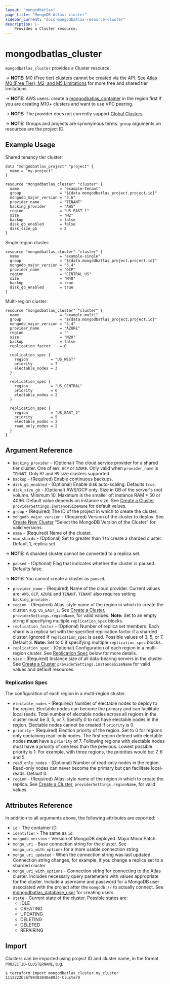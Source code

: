```yaml
---
layout: "mongodbatlas"
page_title: "MongoDB Atlas: cluster"
sidebar_current: "docs-mongodbatlas-resource-cluster"
description: |-
    Provides a Cluster resource.
---
```


# mongodbatlas_cluster

`mongodbatlas_cluster` provides a Cluster resource.

-> **NOTE:** M0 (Free tier) clusters cannot be created via the API. See [Atlas M0 (Free Tier), M2, and M5 Limitations](https://docs.atlas.mongodb.com/reference/free-shared-limitations/) for more free and shared tier limitations.

-> **NOTE:** AWS users: create a [mongodbatlas_container](/docs/providers/mongodbatlas/r/container.html) in the region first if you are creating M10+ clusters and want to use VPC peering.

-> **NOTE:** The provider does not currently support [Global Clusters](https://docs.atlas.mongodb.com/global-clusters/).

-> **NOTE:** Groups and projects are synonymous terms. `group` arguments on resources are the project ID.

## Example Usage

Shared tenancy tier cluster:

```hcl
data "mongodbatlas_project" "project" {
  name = "my-project"
}

resource "mongodbatlas_cluster" "cluster" {
  name                  = "example-tenant"
  group                 = "${data.mongodbatlas_project.project.id}"
  mongodb_major_version = "3.6"
  provider_name         = "TENANT"
  backing_provider      = "AWS"
  region                = "US_EAST_1"
  size                  = "M2"
  backup                = false
  disk_gb_enabled       = false
  disk_size_gb          = 2
}
```

Single region cluster:

```hcl
resource "mongodbatlas_cluster" "cluster" {
  name                  = "example-single"
  group                 = "${data.mongodbatlas_project.project.id}"
  mongodb_major_version = "3.4"
  provider_name         = "GCP"
  region                = "CENTRAL_US"
  size                  = "M40"
  backup                = true
  disk_gb_enabled       = true
}
```

Multi-region cluster:

```hcl
resource "mongodbatlas_cluster" "cluster" {
  name                  = "example-multi"
  group                 = "${data.mongodbatlas_project.project.id}"
  mongodb_major_version = "3.4"
  provider_name         = "AZURE"
  region                = ""
  size                  = "M20"
  backup                = false
  replication_factor    = 0

  replication_spec {
    region          = "US_WEST"
    priority        = 7
    electable_nodes = 3
  }

  replication_spec {
    region          = "US_CENTRAL"
    priority        = 6
    electable_nodes = 2
  }

  replication_spec {
    region          = "US_EAST_2"
    priority        = 5
    electable_nodes = 2
    read_only_nodes = 2
  }
}
```

## Argument Reference

* `backing_provider` - (Optional) The cloud service provider for a shared tier cluster. One of `AWS`, `GCP` or `AZURE`. Only valid when `provider_name` is `TENANT`. Only `M2` and `M5` size clusters supported.
* `backup` - (Required) Enable continuous backups.
* `disk_gb_enabled` - (Optional) Enable disk auto-scaling. Defaults `true`.
* `disk_size_gb` - (Optional) AWS/GCP only. Size in GB of the server's root volume. Minimum 10. Maximum is the smaller of: instance RAM * 50 or 4096. Default value depends on instance size. See [Create a Cluster](https://docs.atlas.mongodb.com/reference/api/clusters-create-one/) `providerSettings.instanceSizeName` for default values.
* `group` - (Required) The ID of the project in which to create the cluster.
* `mongodb_major_version` - (Required) Version of the cluster to deploy. See [Create New Cluster](https://docs.atlas.mongodb.com/create-new-cluster/#select-the-mongodb-version-of-the-cluster) "Select the MongoDB Version of the Cluster" for valid versions.
* `name` - (Required) Name of the cluster.
* `num_shards` - (Optional) Set to greater than 1 to create a sharded cluster. Default 1, replica set.

-> **NOTE:** A sharded cluster cannot be converted to a replica set.

* `paused` - (Optional) Flag that indicates whether the cluster is paused. Defaults false.

-> **NOTE:** You cannot create a cluster as `paused`.

* `provider_name` - (Required) Name of the cloud provider. Current values are: `AWS`, `GCP`, `AZURE` and `TENANT`. `TENANT` also requires setting `backing_provider`.
* `region` - (Required) Atlas-style name of the region in which to create the cluster. e.g. `US_EAST_1`. See [Create a Cluster](https://docs.atlas.mongodb.com/reference/api/clusters-create-one/), `providerSettings.regionName`, for valid values. **Note:** Set to an empty string if specifying multiple `replication_spec` blocks.
* `replication_factor` - (Optional) Number of replica set members. Each shard is a replica set with the specified replication factor if a sharded cluster. Ignored if `replication_spec` is used. Possible values of 3, 5, or 7. Default 3. **Note:** Set to 0 if specifying multiple `replication_spec` blocks.
* `replication_spec` - (Optional) Configuration of each region in a multi-region cluster. See [Replication Spec](#replication-spec) below for more details.
* `size` - (Required) Instance size of all data-bearing servers in the cluster.  See [Create a Cluster](https://docs.atlas.mongodb.com/reference/api/clusters-create-one/) `providerSettings.instanceSizeName` for valid values and default resources.

### Replication Spec

The configuration of each region in a multi-region cluster.

* `electable_nodes` - (Required) Number of electable nodes to deploy to the region. Electable nodes can become the primary and can facilitate local reads. Total number of electable nodes across all regions in the cluster must be 3, 5, or 7. Specify 0 to not have electable nodes in the region. Electable nodes cannot be created if `priority` is 0.
* `priority` - (Required) Election priority of the region. Set to 0 for regions only containing read-only nodes. The first region defined with electable nodes **must** have a `priority` of 7. Following regions with electable nodes must have a priority of one less than the previous. Lowest possible priority is 1. For example, with three regions, the priorities would be: 7, 6 and 5.
* `read_only_nodes` - (Optional) Number of read-only nodes in the region. Read-only nodes can never become the primary but can facilitate local-reads. Default 0.
* `region` - (Required) Atlas-style name of the region in which to create the replica. See [Create a Cluster](https://docs.atlas.mongodb.com/reference/api/clusters-create-one/), `providerSettings.regionName`, for valid values.

## Attributes Reference

In addition to all arguments above, the following attributes are exported:

* `id` - The container ID.
* `identifier` - The same as `id`.
* `mongodb_version` - Version of MongoDB deployed. Major.Minor.Patch.
* `mongo_uri` - Base connection string for the cluster. See `mongo_uri_with_options` for a more usable connection string.
* `mongo_uri_updated` - When the connection string was last updated. Connection string changes, for example, if you change a replica set to a sharded cluster.
* `mongo_uri_with_options` - Connection string for connecting to the Atlas cluster. Includes necessary query parameters with values appropriate for the cluster. Include a username and password for a MongoDB user associated with the project after the `mongodb://` to actually connect. See [mongodbatlas_database_user](/docs/providers/mongodbatlas/r/database_user.html) for creating users.
* `state` - Current state of the cluster. Possible states are:
  * IDLE
  * CREATING
  * UPDATING
  * DELETING
  * DELETED
  * REPAIRING

## Import

Clusters can be imported using project ID and cluster name, in the format `PROJECTID-CLUSTERNAME`, e.g.

```
$ terraform import mongodbatlas_cluster.my_cluster 1112222b3bf99403840e8934-Cluster0
```
